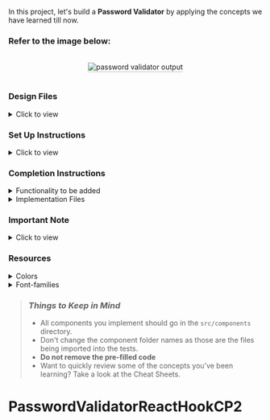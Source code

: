 In this project, let's build a **Password Validator** by applying the concepts we have learned till now.

### Refer to the image below:

<br/>
<div style="text-align: center;">
    <img src="https://assets.ccbp.in/frontend/content/react-js-hooks/password-validator-output-v0.gif" alt="password validator output" style="max-width:70%;box-shadow:0 2.8px 2.2px rgba(0, 0, 0, 0.12)">
</div>
<br/>

### Design Files

<details>
<summary>Click to view</summary>

- [Extra Small (Size < 576px) and Small (Size >= 576px)](https://assets.ccbp.in/frontend/content/react-js-hooks/password-validator-sm-output.png)
- [Medium (Size >= 768px), Large (Size >= 992px) and Extra Large (Size >= 1200px) - Empty Password](https://assets.ccbp.in/frontend/content/react-js-hooks/password-validator-empty-password-lg-output.png)
- [Medium (Size >= 768px), Large (Size >= 992px) and Extra Large (Size >= 1200px) - Invalid Password](https://assets.ccbp.in/frontend/content/react-js-hooks/password-validator-invalid-password-lg-output.png)
- [Medium (Size >= 768px), Large (Size >= 992px) and Extra Large (Size >= 1200px) - Valid Password](https://assets.ccbp.in/frontend/content/react-js-hooks/password-validator-valid-password-lg-output.png)

</details>

### Set Up Instructions

<details>
<summary>Click to view</summary>

- Download dependencies by running `npm install`
- Start up the app using `npm start`
</details>

### Completion Instructions

<details>
<summary>Functionality to be added</summary>
<br/>

The app must have the following functionalities

- When the app is opened,
  - Error message should be displayed
- When a non-empty value is provided in the input,
  - If provided value length is **less than eight characters**, then the error message should be displayed
  - If provided value length is **greater than or equal to eight characters**, then the error message should not be displayed

</details>

<details>
<summary>Implementation Files</summary>
<br/>

Use these files to complete the implementation:

- `src/components/PasswordValidator/index.js`
- `src/components/PasswordValidator/styledComponents.js`
</details>

### Important Note

<details>
<summary>Click to view</summary>

<br/>

**The following instructions are required for the tests to pass**

- **Styled Components** should be used for styling purposes
- **Roboto** should be applied as `font-family` for **Password Validator** heading

</details>

### Resources

<details>
<summary>Colors</summary>
<br/>

**Background Colors**:

<div style="background-color: #24263c; width: 150px; padding: 10px; color: white">Hex: #24263c</div>
<div style="background-color: #edeeff; width: 150px; padding: 10px; color: black">Hex: #edeeff</div>
<div style="background-color: #383a4e; width: 150px; padding: 10px; color: white">Hex: #383a4e</div>
<div style="background-color: #475569; width: 150px; padding: 10px; color: white">Hex: #475569</div>
<br/>

**Box Shadow Color**:

<div style="background-color: #434451; width: 150px; padding: 10px; color: white">Hex: #434451</div>
<br/>

**Text Colors**:

<div style="background-color: #ef4444; width: 150px; padding: 10px; color: black">Hex: #ef4444</div>
<div style="background-color: #f8fafc; width: 150px; padding: 10px; color: black">Hex: #f8fafc</div>
<div style="background-color: #ffffff; width: 150px; padding: 10px; color: black">Hex: #ffffff</div>
<br/>

</details>

<details>
<summary>Font-families</summary>

- Roboto

</details>

> ### _Things to Keep in Mind_
>
> - All components you implement should go in the `src/components` directory.
> - Don't change the component folder names as those are the files being imported into the tests.
> - **Do not remove the pre-filled code**
> - Want to quickly review some of the concepts you’ve been learning? Take a look at the Cheat Sheets.
# PasswordValidatorReactHookCP2
